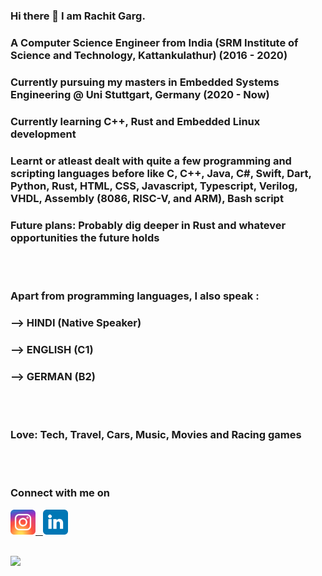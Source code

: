 ### Hi there 👋 I am Rachit Garg.
### A Computer Science Engineer from India (SRM Institute of Science and Technology, Kattankulathur) (2016 - 2020)
### Currently pursuing my masters in Embedded Systems Engineering @ Uni Stuttgart, Germany (2020 - Now)
### Currently learning C++, Rust and Embedded Linux development
### Learnt or atleast dealt with quite a few programming and scripting languages before like C, C++, Java, C#, Swift, Dart, Python, Rust, HTML, CSS, Javascript, Typescript, Verilog, VHDL, Assembly (8086, RISC-V, and ARM), Bash script
### Future plans: Probably dig deeper in Rust and whatever opportunities the future holds
<br><br>
### Apart from programming languages, I also speak : <br>
### --> HINDI (Native Speaker) <br>
### --> ENGLISH (C1) <br>
### --> GERMAN (B2) 
<br><br>
### Love: Tech, Travel, Cars, Music, Movies and Racing games
<br><br>
### Connect with me on

<a href=https://www.instagram.com/rg_wandering/> <img src="./images/instagram.svg" width="40" height="40" alt="Instagram"> &nbsp; <a href=https://www.linkedin.com/in/rachit-garg-a4741712b/> <img src="./images/linkedin.svg" width="40" height="40" alt="Linkedin">

</br>
<img src=https://komarev.com/ghpvc/?username=rstar900&color=blue>



<!--
**rstar900/rstar900** is a ✨ _special_ ✨ repository because its `README.md` (this file) appears on your GitHub profile.

Here are some ideas to get you started:

- 🔭 I’m currently working on ...
- 🌱 I’m currently learning ...
- 👯 I’m looking to collaborate on ...
- 🤔 I’m looking for help with ...
- 💬 Ask me about ...
- 📫 How to reach me: ...
- 😄 Pronouns: ...
- ⚡ Fun fact: ...
-->
